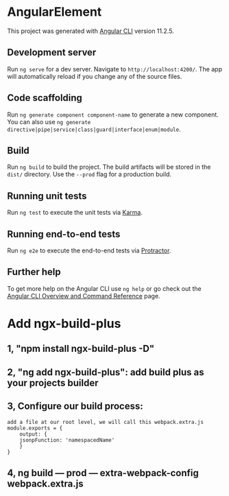 # AngularElement

This project was generated with [Angular CLI](https://github.com/angular/angular-cli) version 11.2.5.

## Development server

Run `ng serve` for a dev server. Navigate to `http://localhost:4200/`. The app will automatically reload if you change any of the source files.

## Code scaffolding

Run `ng generate component component-name` to generate a new component. You can also use `ng generate directive|pipe|service|class|guard|interface|enum|module`.

## Build

Run `ng build` to build the project. The build artifacts will be stored in the `dist/` directory. Use the `--prod` flag for a production build.

## Running unit tests

Run `ng test` to execute the unit tests via [Karma](https://karma-runner.github.io).

## Running end-to-end tests

Run `ng e2e` to execute the end-to-end tests via [Protractor](http://www.protractortest.org/).

## Further help

To get more help on the Angular CLI use `ng help` or go check out the [Angular CLI Overview and Command Reference](https://angular.io/cli) page.

# Add ngx-build-plus 
## 1, "npm install ngx-build-plus -D"
## 2, "ng add ngx-build-plus": add build plus as your projects builder
## 3, Configure our build process:
    add a file at our root level, we will call this webpack.extra.js
    module.exports = {
        output: {
        jsonpFunction: 'namespacedName'
        }
    }
## 4, ng build — prod — extra-webpack-config webpack.extra.js
